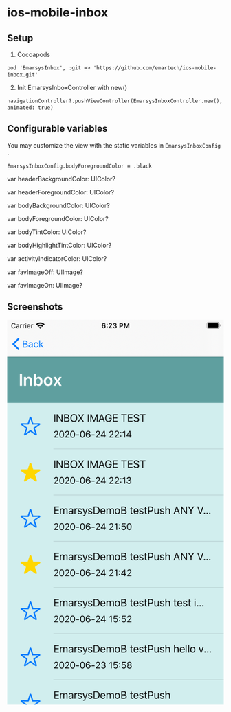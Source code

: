 # ios-mobile-inbox

## Setup
1. Cocoapods
```
pod 'EmarsysInbox', :git => 'https://github.com/emartech/ios-mobile-inbox.git'
```
2. Init EmarsysInboxController with new()
```
navigationController?.pushViewController(EmarsysInboxController.new(), animated: true)
```

## Configurable variables
You may customize the view with the static variables in `EmarsysInboxConfig` .
```
EmarsysInboxConfig.bodyForegroundColor = .black
```

var headerBackgroundColor: UIColor?

var headerForegroundColor: UIColor?

var bodyBackgroundColor: UIColor?

var bodyForegroundColor: UIColor?

var bodyTintColor: UIColor?

var bodyHighlightTintColor: UIColor?

var activityIndicatorColor: UIColor?

var favImageOff: UIImage?

var favImageOn: UIImage?

## Screenshots
![Sample](sample.png)
